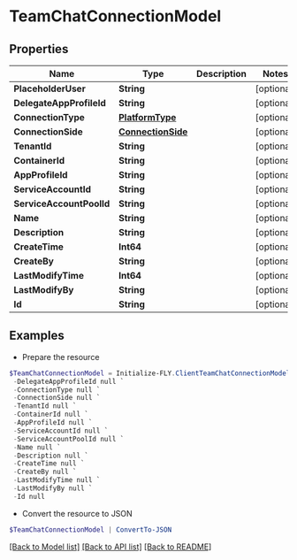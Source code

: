 # TeamChatConnectionModel
## Properties

Name | Type | Description | Notes
------------ | ------------- | ------------- | -------------
**PlaceholderUser** | **String** |  | [optional] 
**DelegateAppProfileId** | **String** |  | [optional] 
**ConnectionType** | [**PlatformType**](PlatformType.md) |  | [optional] 
**ConnectionSide** | [**ConnectionSide**](ConnectionSide.md) |  | [optional] 
**TenantId** | **String** |  | [optional] 
**ContainerId** | **String** |  | [optional] 
**AppProfileId** | **String** |  | [optional] 
**ServiceAccountId** | **String** |  | [optional] 
**ServiceAccountPoolId** | **String** |  | [optional] 
**Name** | **String** |  | [optional] 
**Description** | **String** |  | [optional] 
**CreateTime** | **Int64** |  | [optional] 
**CreateBy** | **String** |  | [optional] 
**LastModifyTime** | **Int64** |  | [optional] 
**LastModifyBy** | **String** |  | [optional] 
**Id** | **String** |  | [optional] 

## Examples

- Prepare the resource
```powershell
$TeamChatConnectionModel = Initialize-FLY.ClientTeamChatConnectionModel  -PlaceholderUser null `
 -DelegateAppProfileId null `
 -ConnectionType null `
 -ConnectionSide null `
 -TenantId null `
 -ContainerId null `
 -AppProfileId null `
 -ServiceAccountId null `
 -ServiceAccountPoolId null `
 -Name null `
 -Description null `
 -CreateTime null `
 -CreateBy null `
 -LastModifyTime null `
 -LastModifyBy null `
 -Id null
```

- Convert the resource to JSON
```powershell
$TeamChatConnectionModel | ConvertTo-JSON
```

[[Back to Model list]](../README.md#documentation-for-models) [[Back to API list]](../README.md#documentation-for-api-endpoints) [[Back to README]](../README.md)

